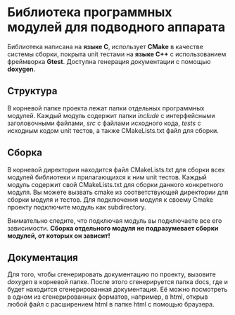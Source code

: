 # Библиотека программных модулей для подводного аппарата

Библиотека написана на **языке C**, использует **CMake** в качестве системы сборки,
покрыта unit тестами на **языке C++** с использованием фреймворка **Gtest**. Доступна
генерация документации с помощью **doxygen**.

## Структура

В корневой папке проекта лежат папки отдельных программных модулей. Каждый модуль содержит
папки *include* с интерфейсными заголовочными файлами, *src* с файлами исходного кода,
*tests* с исходным кодом unit тестов, а также CMakeLists.txt файл для сборки.

## Сборка

В корневой директории находится файл CMakeLists.txt для сборки всех модулей библиотеки
и прилагающихся к ним unit тестов. Каждый модуль содержит свой CMakeLists.txt для сборки
данного конкретного модуля. Вы можете вызвать cmake из соответствующей директории для сборки
модуля и тестов. Для подключения модуля к своему Cmake проекту подключите модуль как subdirectory. 

Внимательно следите, что подключая модуль вы подключаете все его зависимости.
**Сборка отдельного модуля не подразумевает сборки модулей, от которых он зависит!**

## Документация

Для того, чтобы сгенерировать документацию по проекту, вызовите *doxygen* в корневой папке.
После этого сгенерируется папка docs, где и будет находится сгенерированная документация.
Её можно посмотреть в одном из сгенерированных форматов, например, в html, открыв
любой файл с расширением html в папке html с помощью браузера.
